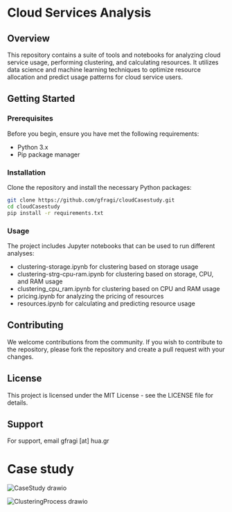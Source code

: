 # Cloud Services Analysis

## Overview

This repository contains a suite of tools and notebooks for analyzing cloud service usage, performing clustering, and calculating resources. It utilizes data science and machine learning techniques to optimize resource allocation and predict usage patterns for cloud service users.

## Getting Started

### Prerequisites

Before you begin, ensure you have met the following requirements:

- Python 3.x
- Pip package manager

### Installation

Clone the repository and install the necessary Python packages:

```sh
git clone https://github.com/gfragi/cloudCasestudy.git
cd cloudCasestudy
pip install -r requirements.txt
```

### Usage
The project includes Jupyter notebooks that can be used to run different analyses:

* clustering-storage.ipynb for clustering based on storage usage
* clustering-strg-cpu-ram.ipynb for clustering based on storage, CPU, and RAM usage
* clustering_cpu_ram.ipynb for clustering based on CPU and RAM usage
* pricing.ipynb for analyzing the pricing of resources
* resources.ipynb for calculating and predicting resource usage

## Contributing
We welcome contributions from the community. If you wish to contribute to the repository, please fork the repository and create a pull request with your changes.

## License
This project is licensed under the MIT License - see the LICENSE file for details.


## Support
For support, email gfragi [at] hua.gr

# Case study

![CaseStudy drawio](https://user-images.githubusercontent.com/9120111/158896346-c71bf887-e4a0-43b7-b794-9f5573ad8b35.png)


![ClusteringProcess drawio](https://user-images.githubusercontent.com/9120111/158896365-ad7bd599-cc99-47a3-a709-ceb931cb1842.png)
